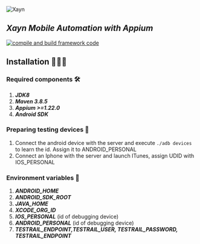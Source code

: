 ![Xayn](https://uploads-ssl.webflow.com/5ea197660b956f76d26f0026/5ea197660b956f6b886f003d_xayn-logo.svg)

## _Xayn Mobile Automation with Appium_<a name="TOP"></a>

[![compile and build framework code](https://github.com/xaynetwork/xayn_mobile_automation/actions/workflows/maven.yml/badge.svg)](https://github.com/xaynetwork/xayn_mobile_automation/actions/workflows/maven.yml/badge.svg)


## Installation 🧑🏻‍💻

### Required components  🛠

1. _**JDK8**_
2. _**Maven 3.8.5**_
3. _**Appium >=1.22.0**_
4. _**Android SDK**_

### Preparing testing devices 📱
1. Connect the android device with the server and execute `./adb devices` to learn the id. Assign it  to ANDROID_PERSONAL
2. Connect an Iphone with the server and launch ITunes, assign UDID with IOS_PERSONAL


### Environment variables 📃
1. _**ANDROID_HOME**_
2. _**ANDROID_SDK_ROOT**_
3. _**JAVA_HOME**_
4. _**XCODE_ORG_ID**_
5. _**IOS_PERSONAL**_ (id of debugging device)
6. _**ANDROID_PERSONAL**_ (id of debugging device)
7. _**TESTRAIL_ENDPOINT,TESTRAIL_USER, TESTRAIL_PASSWORD, TESTRAIL_ENDPOINT**_

